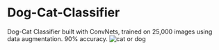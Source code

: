 # Dog-Cat-Classifier
Dog-Cat Classifier built with ConvNets, trained on 25,000 images using data augmentation. 90% accuracy.
![cat or dog](https://user-images.githubusercontent.com/110473221/185025959-4a97983b-aa92-4f1c-bbbe-17623de9d37a.jpg)
